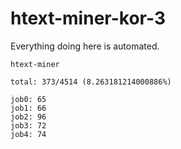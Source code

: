 # htext-miner-kor-3

Everything doing here is automated.

```
htext-miner

total: 373/4514 (8.263181214000886%)

job0: 65
job1: 66
job2: 96
job3: 72
job4: 74
```